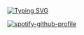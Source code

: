 <a href="https://git.io/typing-svg"><img src="https://readme-typing-svg.demolab.com?font=ARial&weight=500&size=25&duration=2000&pause=1000&color=F7F7F7&multiline=true&repeat=false&width=500&height=60&lines=Hi!+I+am+Arnit.;Here's+a+song+that+I+was+listening+to%3A" alt="Typing SVG" /></a>

[![spotify-github-profile](https://spotify-github-profile.vercel.app/api/view?uid=41bfqjieutybkou1mf86zwmmx&cover_image=true&theme=natemoo-re&show_offline=false&background_color=8000ff&interchange=true&bar_color=53b14f&bar_color_cover=true)](https://spotify-github-profile.vercel.app/api/view?uid=41bfqjieutybkou1mf86zwmmx&redirect=true)
